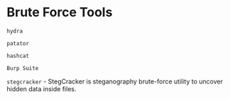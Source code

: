 # Brute Force Tools

`hydra`


`patator`


`hashcat`


`Burp Suite`

`stegcracker` - StegCracker is steganography brute-force utility to uncover hidden data inside files.
